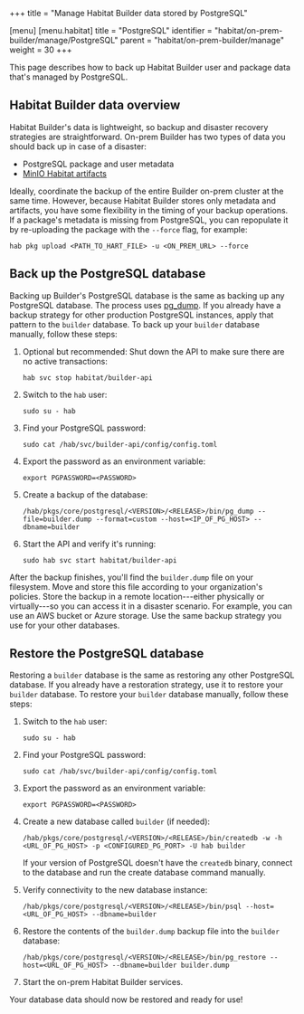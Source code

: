 +++
title = "Manage Habitat Builder data stored by PostgreSQL"

[menu]
  [menu.habitat]
    title = "PostgreSQL"
    identifier = "habitat/on-prem-builder/manage/PostgreSQL"
    parent = "habitat/on-prem-builder/manage"
    weight = 30
+++

This page describes how to back up Habitat Builder user and package data that's managed by PostgreSQL.

## Habitat Builder data overview

Habitat Builder's data is lightweight, so backup and disaster recovery strategies are straightforward.
On-prem Builder has two types of data you should back up in case of a disaster:

- PostgreSQL package and user metadata
- [MinIO Habitat artifacts](../minio#minio-artifact-backups)

Ideally, coordinate the backup of the entire Builder on-prem cluster at the same time.
However, because Habitat Builder stores only metadata and artifacts, you have some flexibility in the timing of your backup operations.
If a package's metadata is missing from PostgreSQL, you can repopulate it by re-uploading the package with the `--force` flag, for example:

```shell
hab pkg upload <PATH_TO_HART_FILE> -u <ON_PREM_URL> --force
```

## Back up the PostgreSQL database

Backing up Builder's PostgreSQL database is the same as backing up any PostgreSQL database.
The process uses [pg_dump](https://www.postgresql.org/docs/11/app-pgdump.html).
If you already have a backup strategy for other production PostgreSQL instances, apply that pattern to the `builder` database.
To back up your `builder` database manually, follow these steps:

1. Optional but recommended: Shut down the API to make sure there are no active transactions:

   ```shell
   hab svc stop habitat/builder-api
   ```

1. Switch to the `hab` user:

   ```shell
   sudo su - hab
   ```

1. Find your PostgreSQL password:

   ```shell
   sudo cat /hab/svc/builder-api/config/config.toml
   ```

1. Export the password as an environment variable:

   ```shell
   export PGPASSWORD=<PASSWORD>
   ```

1. Create a backup of the database:

   ```shell
   /hab/pkgs/core/postgresql/<VERSION>/<RELEASE>/bin/pg_dump --file=builder.dump --format=custom --host=<IP_OF_PG_HOST> --dbname=builder
   ```

1. Start the API and verify it's running:

   ```shell
   sudo hab svc start habitat/builder-api
   ```

After the backup finishes, you'll find the `builder.dump` file on your filesystem.
Move and store this file according to your organization's policies.
Store the backup in a remote location---either physically or virtually---so you can access it in a disaster scenario.
For example, you can use an AWS bucket or Azure storage.
Use the same backup strategy you use for your other databases.

## Restore the PostgreSQL database

Restoring a `builder` database is the same as restoring any other PostgreSQL database.
If you already have a restoration strategy, use it to restore your `builder` database.
To restore your `builder` database manually, follow these steps:

1. Switch to the `hab` user:

   ```shell
   sudo su - hab
   ```

1. Find your PostgreSQL password:

   ```shell
   sudo cat /hab/svc/builder-api/config/config.toml
   ```

1. Export the password as an environment variable:

   ```shell
   export PGPASSWORD=<PASSWORD>
   ```

1. Create a new database called `builder` (if needed):

   ```shell
   /hab/pkgs/core/postgresql/<VERSION>/<RELEASE>/bin/createdb -w -h <URL_OF_PG_HOST> -p <CONFIGURED_PG_PORT> -U hab builder
   ```

   If your version of PostgreSQL doesn't have the `createdb` binary, connect to the database and run the create database command manually.

1. Verify connectivity to the new database instance:

   ```shell
   /hab/pkgs/core/postgresql/<VERSION>/<RELEASE>/bin/psql --host=<URL_OF_PG_HOST> --dbname=builder
   ```

1. Restore the contents of the `builder.dump` backup file into the `builder` database:

   ```shell
   /hab/pkgs/core/postgresql/<VERSION>/<RELEASE>/bin/pg_restore --host=<URL_OF_PG_HOST> --dbname=builder builder.dump
   ```

1. Start the on-prem Habitat Builder services.

Your database data should now be restored and ready for use!
